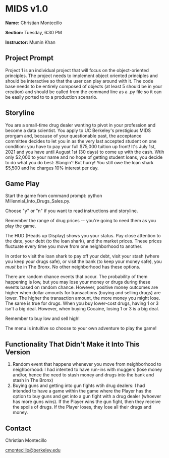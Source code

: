 # MIDS v1.0

<b>Name:</b> Christian Montecillo

<b>Section:</b> Tuesday, 6:30 PM

<b>Instructor:</b> Mumin Khan

## Project Prompt

Project 1 is an individual project that will focus on the object-oriented principles. The project needs to implement object oriented principles and should be interactive so that the user can play around with it. The code base needs to be entirely composed of objects (at least 5 should be in your creation) and should be called from the command line as a .py file so it can be easily ported to to a production scenario.

## Storyline

You are a small-time drug dealer wanting to pivot in your profession and become a data scientist. You apply to UC Berkeley's prestigious MIDS prorgam and, because of your questionable past, the acceptance committee decides to let you in as the very last accepted student on one condition: you have to pay your full $75,000 tuition up front! It's July 1st, 2021 and you have until August 1st (30 days) to come up with the cash. Wtih only $2,000 to your name and no hope of getting student loans, you decide to do what you do best: Slangin'! But hurry! You still owe the loan shark $5,500 and he charges 10% interest per day.

## Game Play

Start the game from command prompt: python Millennial_Into_Drugs_Sales.py.

Choose "y" or "n" if you want to read instructions and storyline.

Remember the range of drug prices -- you're going to need them as you play the game.

The HUD (Heads up Display) shows you your status. Pay close attention to the date, your debt (to the loan shark), and the market prices. These prices fluctuate every time you move from one neighborhood to another.

In order to visit the loan shark to pay off your debt, visit your stash (where you keep your drugs safe), or visit the bank (to keep your money safe), you <em>must</em> be in The Bronx. No other neighborhood has these options.

There are random chance events that occur. The probability of them happening is low, but you may lose your money or drugs during these events based on random chance. However, positive money outcomes are higher when dollar amounts for transactions (buying and selling drugs) are lower. The higher the transaction amount, the more money you might lose. The same is true for drugs. When you buy lower-cost drugs, having 1 or 3 isn't a big deal. However, when buying Cocaine, losing 1 or 3 is a big deal.

Remember to buy low and sell high!

The menu is intuitive so choose to your own adventure to play the game!

## Functionality That Didn't Make it Into This Version

1. Random event that happens whenever you move from neighborhood to neighborhood: I had intented to have run-ins with muggers (lose money and/or, hence the need to stash money and drugs into the bank and stash in The Bronx)
2. Buying guns and getting into gun fights wtih drug dealers: I had intended to have a game within the game where the Player has the option to buy guns and get into a gun fight with a drug dealer (whoever has more guns wins). If the Player wins the gun fight, then they receive the spoils of drugs. If the Player loses, they lose all their drugs and money.

## Contact

Christian Montecillo

cmontecillo@berkeley.edu
